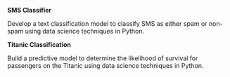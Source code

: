 **SMS Classifier**

Develop a text classification model to
classify SMS as either spam or non-spam
using data science techniques in Python.

**Titanic Classification**

Build a predictive model to determine the
likelihood of survival for passengers on
the Titanic using data science techniques
in Python.
